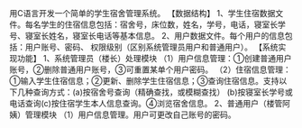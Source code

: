 
用C语言开发一个简单的学生宿舍管理系统。 【数据结构】 1、学生住宿数据文件。每名学生的住宿信息包括：宿舍号，床位数，姓名，学号，电话，寝室长学号、寝室长姓名，寝室长电话等基本信息。 2、用户数据文件。每个用户的信息包括：用户账号、密码、 权限级别（区别系统管理员用户和普通用户）。 【系统实现功能】 1、系统管理员（楼长）处理模块 （1）用户信息管理：①创建普通用户账号，②删除普通用户账号，③可重置某单个用户密码。 （2）住宿信息管理：①输入学生住宿信息；②更新、删除学生住宿信息；③查询住宿信息。支持以下几种查询方式：(a)按宿舍号查询（精确查找，或模糊查找） (b)按寝室长学号或电话查询(c)按住宿学生本人信息查询。④浏览宿舍信息。 2、普通用户（楼管阿姨）管理模块 （1）用户信息管理。用户可更改自己账号的密码。 
